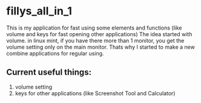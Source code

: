# fillys_all_in_1

This is my application for fast using some elements and functions (like volume and keys for fast opening other applications)
The idea started with volume. in linux mint, if you have there more than 1 monitor, you get the volume setting only on the main monitor.
Thats why I started to make a new combine applications for regular using.

## Current useful things:
1. volume setting
2. keys for other applications (like Screenshot Tool and Calculator)
